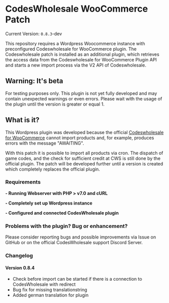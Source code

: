 # CodesWholesale WooCommerce Patch
Current Version: `0.8.3`-dev

This repository requires a Wordpress Woocommerce instance with preconfigured Codeswholesale for WooCommerce plugin. The Codeswholesale patch is installed as an additional plugin, which retrieves the access data from the Codeswholesale for WooCommerce Plugin API and starts a new import process via the V2 API of Codeswholesale.

## Warning: It's beta
For testing purposes only. This plugin is not yet fully developed and may contain unexpected warnings or even errors. Please wait with the usage of the plugin until the version is greater or equal 1.

## What is it?
This Wordpress plugin was developed because the official [Codeswholesale for WooCommerce](https://wordpress.org/plugins/codeswholesale-for-woocommerce/ "CodesWholesale for WooCommerce") cannot import products 
and, for example, produces errors with the message "AWAITING". 
              
With this patch it is possible to import all products via cron. The dispatch of game codes,
and the check for sufficient credit at CWS is still done by the official plugin. The patch
will be developed further until a version is created which completely replaces the official plugin.

### Requirements
**- Running Webserver with PHP > v7.0 and cURL**

**- Completely set up Wordpress instance**

**- Configured and connected CodesWholesale plugin**

### Problems with the plugin? Bug or enhancement?
Please consider reporting bugs and possible improvements via Issue on GitHub or on the official CodesWholesale support Discord Server.

### Changelog
#### Version 0.8.4
  * Check before import can be started if there is a connection to CodesWholesale with redirect
  * Bug fix for missing translationstring
  * Added german translation for plugin